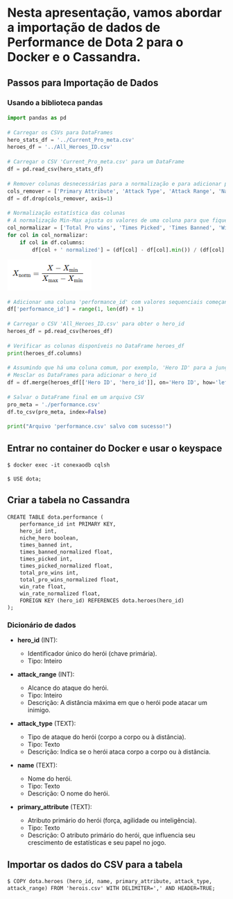 # Nesta apresentação, vamos abordar a importação de dados de Performance de Dota 2 para o Docker e o Cassandra.

## Passos para Importação de Dados

### Usando a biblioteca pandas
```python
import pandas as pd

# Carregar os CSVs para DataFrames
hero_stats_df = '../Current_Pro_meta.csv'
heroes_df = '../All_Heroes_ID.csv'

# Carregar o CSV 'Current_Pro_meta.csv' para um DataFrame
df = pd.read_csv(hero_stats_df)

# Remover colunas desnecessárias para a normalização e para adicionar performance_id e hero_id
cols_remover = ['Primary Attribute', 'Attack Type', 'Attack Range', 'Name', 'Roles']
df = df.drop(cols_remover, axis=1)

# Normalização estatística das colunas
# A normalização Min-Max ajusta os valores de uma coluna para que fiquem em uma escala entre 0 e 1.
col_normalizar = ['Total Pro wins', 'Times Picked', 'Times Banned', 'Win Rate']
for col in col_normalizar:
    if col in df.columns:
        df[col + ' normalized'] = (df[col] - df[col].min()) / (df[col].max() - df[col].min())


```
![Gráfico de Performance dos Heróis](formula_normalizacao.png)


```python
# Adicionar uma coluna 'performance_id' com valores sequenciais começando em 1
df['performance_id'] = range(1, len(df) + 1)

# Carregar o CSV 'All_Heroes_ID.csv' para obter o hero_id
heroes_df = pd.read_csv(heroes_df)

# Verificar as colunas disponíveis no DataFrame heroes_df
print(heroes_df.columns)

# Assumindo que há uma coluna comum, por exemplo, 'Hero ID' para a junção
# Mesclar os DataFrames para adicionar o hero_id
df = df.merge(heroes_df[['Hero ID', 'hero_id']], on='Hero ID', how='left')

# Salvar o DataFrame final em um arquivo CSV
pro_meta = './performance.csv'
df.to_csv(pro_meta, index=False)

print("Arquivo 'performance.csv' salvo com sucesso!")

```


## Entrar no container do Docker e usar o keyspace

```
$ docker exec -it conexaodb cqlsh

$ USE dota;

```

## Criar a tabela no Cassandra
``` 
CREATE TABLE dota.performance (
    performance_id int PRIMARY KEY,
    hero_id int,
    niche_hero boolean,
    times_banned int,
    times_banned_normalized float,
    times_picked int,
    times_picked_normalized float,
    total_pro_wins int,
    total_pro_wins_normalized float,
    win_rate float,
    win_rate_normalized float,
    FOREIGN KEY (hero_id) REFERENCES dota.heroes(hero_id)
);

 ```

 ### Dicionário de dados

- **hero_id** (INT):
  - Identificador único do herói (chave primária).
  - Tipo: Inteiro

- **attack_range** (INT):
  - Alcance do ataque do herói.
  - Tipo: Inteiro
  - Descrição: A distância máxima em que o herói pode atacar um inimigo.

- **attack_type** (TEXT):
  - Tipo de ataque do herói (corpo a corpo ou à distância).
  - Tipo: Texto
  - Descrição: Indica se o herói ataca corpo a corpo ou à distância.

- **name** (TEXT):
  - Nome do herói.
  - Tipo: Texto
  - Descrição: O nome do herói.

- **primary_attribute** (TEXT):
  - Atributo primário do herói (força, agilidade ou inteligência).
  - Tipo: Texto
  - Descrição: O atributo primário do herói, que influencia seu crescimento de estatísticas e seu papel no jogo.

## Importar os dados do CSV para a tabela

```
$ COPY dota.heroes (hero_id, name, primary_attribute, attack_type, attack_range) FROM 'herois.csv' WITH DELIMITER=',' AND HEADER=TRUE;

```
